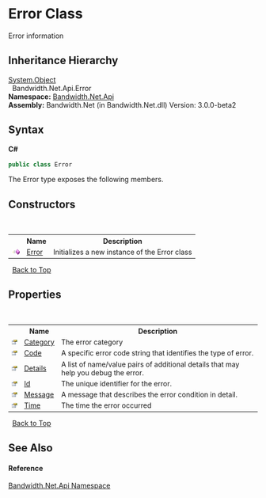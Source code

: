 ﻿# Error Class
 

Error information


## Inheritance Hierarchy
<a href="http://msdn2.microsoft.com/en-us/library/e5kfa45b" target="_blank">System.Object</a><br />&nbsp;&nbsp;Bandwidth.Net.Api.Error<br />
**Namespace:**&nbsp;<a href ="N_Bandwidth_Net_Api.md">Bandwidth.Net.Api</a><br />**Assembly:**&nbsp;Bandwidth.Net (in Bandwidth.Net.dll) Version: 3.0.0-beta2

## Syntax

**C#**<br />
``` C#
public class Error
```

The Error type exposes the following members.


## Constructors
&nbsp;<table><tr><th></th><th>Name</th><th>Description</th></tr><tr><td>![Public method](media/pubmethod.gif "Public method")</td><td><a href ="M_Bandwidth_Net_Api_Error__ctor.md">Error</a></td><td>
Initializes a new instance of the Error class</td></tr></table>&nbsp;
<a href="#error-class">Back to Top</a>

## Properties
&nbsp;<table><tr><th></th><th>Name</th><th>Description</th></tr><tr><td>![Public property](media/pubproperty.gif "Public property")</td><td><a href ="P_Bandwidth_Net_Api_Error_Category.md">Category</a></td><td>
The error category</td></tr><tr><td>![Public property](media/pubproperty.gif "Public property")</td><td><a href ="P_Bandwidth_Net_Api_Error_Code.md">Code</a></td><td>
A specific error code string that identifies the type of error.</td></tr><tr><td>![Public property](media/pubproperty.gif "Public property")</td><td><a href ="P_Bandwidth_Net_Api_Error_Details.md">Details</a></td><td>
A list of name/value pairs of additional details that may help you debug the error.</td></tr><tr><td>![Public property](media/pubproperty.gif "Public property")</td><td><a href ="P_Bandwidth_Net_Api_Error_Id.md">Id</a></td><td>
The unique identifier for the error.</td></tr><tr><td>![Public property](media/pubproperty.gif "Public property")</td><td><a href ="P_Bandwidth_Net_Api_Error_Message.md">Message</a></td><td>
A message that describes the error condition in detail.</td></tr><tr><td>![Public property](media/pubproperty.gif "Public property")</td><td><a href ="P_Bandwidth_Net_Api_Error_Time.md">Time</a></td><td>
The time the error occurred</td></tr></table>&nbsp;
<a href="#error-class">Back to Top</a>

## See Also


#### Reference
<a href ="N_Bandwidth_Net_Api.md">Bandwidth.Net.Api Namespace</a><br />
